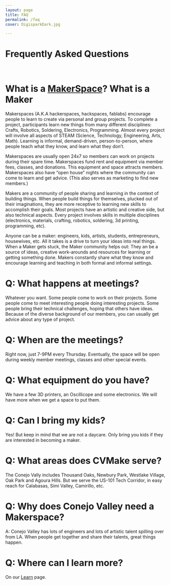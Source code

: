 ```yaml
---
layout: page
title: FAQ
permalink: /faq
cover: DigisparkDark.jpg

---
```


# Frequently Asked Questions

&nbsp;

# What is a [MakerSpace](https://en.wikipedia.org/wiki/Makerspace)? What is a Maker

Makerspaces (A.K.A hackerspaces, hackspaces, fablabs) encourage people to learn to create via personal and group projects. To complete a project, participants learn new things from many different disciplines: Crafts, Robotics, Soldering, Electronics, Programming. Almost every project will involve all aspects of STEAM (Science, Technology, Engineering, Arts, Math). Learning is informal, demand-driven, person-to-person, where people teach what they know, and learn what they don’t.

Makerspaces are usually open 24x7 so members can work on projects during their spare time. Makerspaces fund rent and equipment via member fees, classes, and donations. This equipment and space attracts members. Makerspaces also have “open house” nights where the community can come to learn and get advice. (This also serves as marketing to find new members.)

Makers are a community of people sharing and learning in the context of building things. When people build things for themselves, plucked out of their imaginations, they are more receptive to learning new skills to accomplish their goals. Most projects have an artistic and creative side, but also technical aspects. Every project involves skills in multiple disciplines (electronics, materials, crafting, robotics, soldering, 3d printing, programming, etc).

Anyone can be a maker: engineers, kids, artists, students, entrepreneurs, housewives, etc.  All it takes is a drive to turn your ideas into real things. When a Maker gets stuck, the Maker community helps out: They an be a source of ideas, creative work-arounds and resources for learning or getting something done. Makers constantly share what they know and encourage learning and teaching in both formal and informal settings.

# Q: What happens at meetings?

Whatever you want. Some people come to work on their projects. Some people come to meet interesting people
doing interesting projects. Some people bring their technical challenges, hoping that others have ideas.
Because of the diverse background of our members, you can usually get advice about any type of project.

# Q: When are the meetings?

Right now, just 7-9PM every Thursday. Eventually, the space will be open during weekly member meetings, classes and other special events.

# Q: What equipment do you have?

We have a few 3D printers, an Oscillicope and some electronics. We will have more when we get a space to put them.

# Q: Can I bring my kids?

Yes! But keep in mind that we are not a daycare. Only bring you kids if they are interested in becoming a maker.

# Q: What areas does CVMake serve?

The Conejo Vally includes Thousand Oaks, Newbury Park, Westlake Village, Oak Park and Agoura Hills.
But we serve the US-101 Tech Corridor, in easy reach for Calabasas, Simi Valley, Camirillo, etc.


# Q: Why does Conejo Valley need a Makerspace?

A: Conejo Valley has lots of engineers and lots of artistic talent spilling over from LA.
When people get together and share their talents, great things happen.

# Q: Where can I learn more?

On our [Learn](/learn) page.
